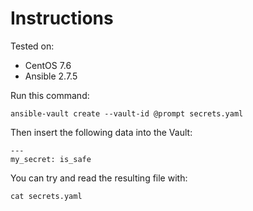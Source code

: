 # Instructions

Tested on:
- CentOS 7.6
- Ansible 2.7.5

Run this command:

    ansible-vault create --vault-id @prompt secrets.yaml

Then insert the following data into the Vault:

    ---
    my_secret: is_safe

You can try and read the resulting file with:

    cat secrets.yaml


